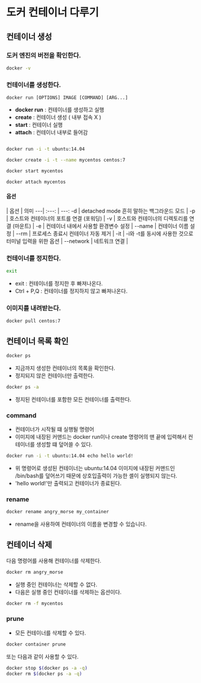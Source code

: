 # 도커 컨테이너 다루기

## 컨테이너 생성

### 도커 엔진의 버전을 확인한다.
```bash
docker -v
```


### 컨테이너를 생성한다. 
`docker run [OPTIONS] IMAGE [COMMAND] [ARG...]`
- **docker run** : 컨테이너를 생성하고 실행
- **create** : 컨테이너 생성 ( 내부 접속 X )
- **start** : 컨테이너 실행
- **attach** : 컨테이너 내부로 들어감

```bash

docker run -i -t ubuntu:14.04

docker create -i -t --name mycentos centos:7

docker start mycentos

docker attach mycentos
```



#### 옵션


| 옵션 | 의미 
---| :---: | ---:
-d | detached mode 흔히 말하는 백그라운드 모드 |
-p | 호스트와 컨테이너의 포트를 연결 (포워딩) |
-v | 호스트와 컨테이너의 디렉토리를 연결 (마운트) |
-e | 컨테이너 내에서 사용할 환경변수 설정 |
--name | 컨테이너 이름 설정 |
--rm | 프로세스 종료시 컨테이너 자동 제거 |
-it | -i와 -t를 동시에 사용한 것으로 터미널 입력을 위한 옵션 |
--network | 네트워크 연결 |


### 컨테이너를 정지한다.
```bash
exit
```
- exit : 컨테이너를 정지한 후 빠져나온다.
- Ctrl + P,Q : 컨테이너를 정지하지 않고 빠져나온다.


### 이미지를 내려받는다.
```bash
docker pull centos:7
```


## 컨테이너 목록 확인

```bash
docker ps
```
- 지금까지 생성한 컨테이너의 목록을 확인한다.
- 정지되지 않은 컨테이너만 출력한다.

```bash
docker ps -a
```
- 정지된 컨테이너를 포함한 모든 컨테이너를 출력한다.

### command

- 컨테이너가 시작될 떄 실행될 명령어
- 이미지에 내장된 커맨드는 docker run이나 create 명령어의 맨 끝에 입력해서 컨테이너를 생성할 떄 덮어쓸 수 있다.

```bash
docker run -i -t ubuntu:14.04 echo hello world!
```

- 위 명령어로 생성된 컨테이너는 ubuntu:14.04 이미지에 내장된 커맨드인 /bin/bash를 덮어쓰기 때문에 상호입출력이 가능한 셸이 실행되지 않는다.
- 'hello world!'만 출력되고 컨테이너가 종료된다.

### rename

```bash
docker rename angry_morse my_container
```
- rename을 사용하여 컨테이너의 이름을 변경할 수 있습니다.


## 컨테이너 삭제

다음 명령어를 사용해 컨테이너를 삭제한다.

```bash
docker rm angry_morse
```

- 실행 중인 컨테이너는 삭제할 수 없다.
- 다음은 실행 중인 컨테이너를 삭제하는 옵션이다.

```bash
docker rm -f mycentos
```

### prune 
- 모든 컨테이너를 삭제할 수 있다. 
```bash
docker container prune
```

또는 다음과 같이 사용할 수 있다.

```bash
docker stop $(docker ps -a -q)
docker rm $(docker ps -a -q)
```

